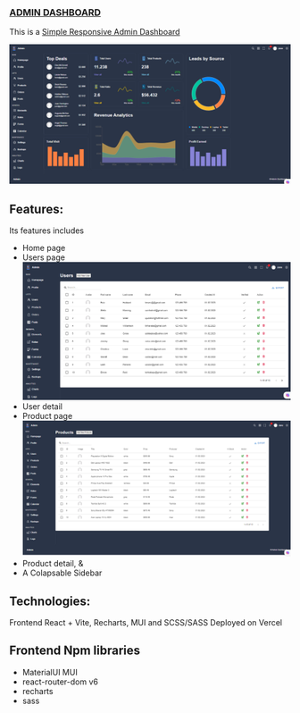 ###  [ADMIN DASHBOARD](https://admin-dashboard-fawn-kappa.vercel.app/)

This is a [Simple Responsive Admin Dashboard](https://admin-dashboard-fawn-kappa.vercel.app/)

![Dashboard Overview](./src/assets/admin_overview.png)

## Features:

Its features includes

- Home page
- Users page
  ![Users Page](./src/assets/admin_users_page.png)
- User detail
- Product page
  ![Product Page](./src/assets/admin_product_page.png)
- Product detail, &
- A Colapsable Sidebar

## Technologies:

Frontend
React + Vite, Recharts, MUI and SCSS/SASS
Deployed on Vercel

## Frontend Npm libraries
- MaterialUI MUI
- react-router-dom v6
- recharts
- sass 
  


